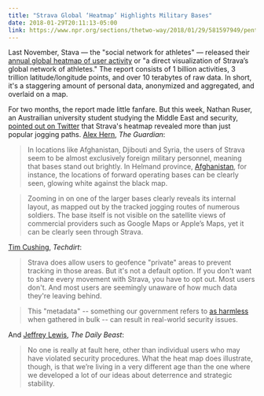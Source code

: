 ```yaml
---
title: "Strava Global ‘Heatmap’ Highlights Military Bases"
date: 2018-01-29T20:11:13-05:00
link: https://www.npr.org/sections/thetwo-way/2018/01/29/581597949/pentagon-reviews-gps-data-after-soldiers-strava-tracks-are-seemingly-exposed
---
```


Last November, Stava — the "social network for athletes" — released their [annual global heatmap of user activity](https://medium.com/strava-engineering/the-global-heatmap-now-6x-hotter-23fc01d301de) or "a direct visualization of Strava’s global network of athletes." The report consists of 1 billion activities, 3 trillion latitude/longitude points, and over 10 terabytes of raw data. In short, it's a staggering amount of personal data, anonymized and aggregated, and overlaid on a map. 

For two months, the report made little fanfare. But this week, Nathan Ruser, an Austrailian university student studying the Middle East and security, [pointed out on Twitter](https://twitter.com/Nrg8000/status/957318498102865920) that Strava's heatmap revealed more than just popular jogging paths. [Alex Hern][tg], *The Guardian*: 

> In locations like Afghanistan, Djibouti and Syria, the users of Strava seem to be almost exclusively foreign military personnel, meaning that bases stand out brightly. In Helmand province, [Afghanistan](https://www.theguardian.com/world/afghanistan), for instance, the locations of forward operating bases can be clearly seen, glowing white against the black map.

> Zooming in on one of the larger bases clearly reveals its internal layout, as mapped out by the tracked jogging routes of numerous soldiers. The base itself is not visible on the satellite views of commercial providers such as Google Maps or Apple’s Maps, yet it can be clearly seen through Strava.

[Tim Cushing][], *Techdirt*: 

> Strava does allow users to geofence "private" areas to prevent tracking in those areas. But it's not a default option. If you don't want to share every movement with Strava, you have to opt out. Most users don't. And most users are seemingly unaware of how much data they're leaving behind.

> This "metadata" -- something our government refers to [as harmless](https://www.techdirt.com/articles/20130708/01453123733/anyone-brushing-off-nsa-surveillance-because-its-just-metadata-doesnt-know-what-metadata-is.shtml) when gathered in bulk -- can result in real-world security issues.

And [Jeffrey Lewis][tdb], _The Daily Beast_: 

> No one is really at fault here, other than individual users who may have violated security procedures. What the heat map does illustrate, though, is that we’re living in a very different age than the one where we developed a lot of our ideas about deterrence and strategic stability.



[tim cushing]: https://www.techdirt.com/articles/20180129/09121039108/fitness-tracker-data-exposes-military-operations-shows-what-damage-that-can-be-done-with-just-metadata.shtml
[tdb]: https://www.thedailybeast.com/strava-fitness-tracker-app-exposes-taiwans-missile-command-center
[tg]: https://www.theguardian.com/world/2018/jan/28/fitness-tracking-app-gives-away-location-of-secret-us-army-bases
